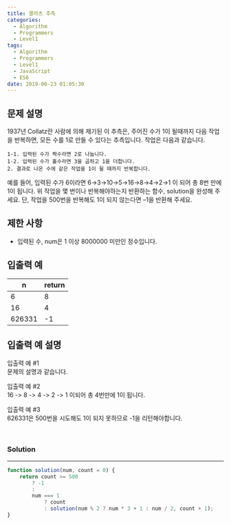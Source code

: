```yaml
---
title: 콜라츠 추측
categories:
  - Algorithm
  - Programmers
  - Level1
tags:
  - Algorithm
  - Programmers
  - Level1
  - JavaScript
  - ES6
date: 2019-06-23 01:05:30
---
```


## 문제 설명
1937년 Collatz란 사람에 의해 제기된 이 추측은, 주어진 수가 1이 될때까지 다음 작업을 반복하면, 모든 수를 1로 만들 수 있다는 추측입니다. 작업은 다음과 같습니다.

```
1-1. 입력된 수가 짝수라면 2로 나눕니다. 
1-2. 입력된 수가 홀수라면 3을 곱하고 1을 더합니다.
2. 결과로 나온 수에 같은 작업을 1이 될 때까지 반복합니다.
```

예를 들어, 입력된 수가 6이라면 6→3→10→5→16→8→4→2→1 이 되어 총 8번 만에 1이 됩니다. 위 작업을 몇 번이나 반복해야하는지 반환하는 함수, solution을 완성해 주세요. 단, 작업을 500번을 반복해도 1이 되지 않는다면 –1을 반환해 주세요.

## 제한 사항
- 입력된 수, num은 1 이상 8000000 미만인 정수입니다.

## 입출력 예
| n | return |
| --- | --- |
| 6 | 8 |
| 16 | 4 |
| 626331 | -1 |

## 입출력 예 설명
입출력 예 #1<br/>
문제의 설명과 같습니다.<br/>

입출력 예 #2<br/>
16 -> 8 -> 4 -> 2 -> 1 이되어 총 4번만에 1이 됩니다.<br/>

입출력 예 #3<br/>
626331은 500번을 시도해도 1이 되지 못하므로 -1을 리턴해야합니다.<br/>

<br/>

### Solution

---

```javascript
function solution(num, count = 0) {
    return count >= 500 
        ? -1 
        : 
        num === 1
            ? count
            : solution(num % 2 ? num * 3 + 1 : num / 2, count + 1);
}
```
